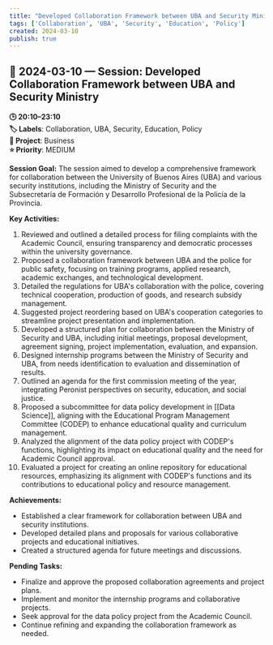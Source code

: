 ```yaml
---
title: "Developed Collaboration Framework between UBA and Security Ministry"
tags: ['Collaboration', 'UBA', 'Security', 'Education', 'Policy']
created: 2024-03-10
publish: true
---
```


## 📅 2024-03-10 — Session: Developed Collaboration Framework between UBA and Security Ministry

**🕒 20:10–23:10**  
**🏷️ Labels**: Collaboration, UBA, Security, Education, Policy  
**📂 Project**: Business  
**⭐ Priority**: MEDIUM  


**Session Goal:**
The session aimed to develop a comprehensive framework for collaboration between the University of Buenos Aires (UBA) and various security institutions, including the Ministry of Security and the Subsecretaría de Formación y Desarrollo Profesional de la Policía de la Provincia.

**Key Activities:**
1. Reviewed and outlined a detailed process for filing complaints with the Academic Council, ensuring transparency and democratic processes within the university governance.
2. Proposed a collaboration framework between UBA and the police for public safety, focusing on training programs, applied research, academic exchanges, and technological development.
3. Detailed the regulations for UBA's collaboration with the police, covering technical cooperation, production of goods, and research subsidy management.
4. Suggested project reordering based on UBA's cooperation categories to streamline project presentation and implementation.
5. Developed a structured plan for collaboration between the Ministry of Security and UBA, including initial meetings, proposal development, agreement signing, project implementation, evaluation, and expansion.
6. Designed internship programs between the Ministry of Security and UBA, from needs identification to evaluation and dissemination of results.
7. Outlined an agenda for the first commission meeting of the year, integrating Peronist perspectives on security, education, and social justice.
8. Proposed a subcommittee for data policy development in [[Data Science]], aligning with the Educational Program Management Committee (CODEP) to enhance educational quality and curriculum management.
9. Analyzed the alignment of the data policy project with CODEP's functions, highlighting its impact on educational quality and the need for Academic Council approval.
10. Evaluated a project for creating an online repository for educational resources, emphasizing its alignment with CODEP's functions and its contributions to educational policy and resource management.

**Achievements:**
- Established a clear framework for collaboration between UBA and security institutions.
- Developed detailed plans and proposals for various collaborative projects and educational initiatives.
- Created a structured agenda for future meetings and discussions.

**Pending Tasks:**
- Finalize and approve the proposed collaboration agreements and project plans.
- Implement and monitor the internship programs and collaborative projects.
- Seek approval for the data policy project from the Academic Council.
- Continue refining and expanding the collaboration framework as needed.
